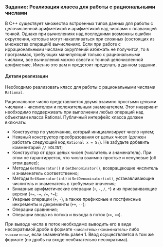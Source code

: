 ### Задание: Реализация класса для работы с рациональными числами

В C++ существует множество встроенных типов данных для работы с целочисленной арифметикой и арифметикой над числами с плавающей точкой. Однако при вычислениях над последними возможны ошибки округления, которые могут накапливаться при сложных (состоящих из множества операций) вычислениях. Если при работе с иррациональными числами округлений избежать не получится, то в программах, требующих манипуляций только с рациональными числами, все вычисления можно свести к точной целочисленной арифметике. Именно это вам и предстоит проделать в данном задании.

#### Детали реализации

Необходимо реализовать класс для работы с рациональными числами `Rational`.

Рациональное число представляется двумя взаимно простыми целыми числами - числителем и положительным знаменателем. Этот инвариант необходимо поддерживать при выполнении любых операций над объектами класса Rational. Публичный интерфейс класса должен включать:

- Конструктор по умолчанию, который инициализирует число нулем;
- Неявный конструктор преобразования от целых чисел (должен работать следующий код `Rational x = 5;`). Не забудьте добавить комментарий `// NOLINT`;
- Конструктор от двух целых чисел (числитель и знаменатель). При этом не гарантируется, что числа взаимно простые и ненулевые (об этом далее);
- Методы `GetNumerator()` и `GetDenominator()`, возвращающие числитель и знаменатель соответственно;
- Методы `SetNumerator(int)` и `SetDenominator(int)`, устанавливающие числитель и знаменатель в требуемые значения;
- Бинарные арифметические операции (`+`, `-`, `/`, `*`) и их присваивающие версии (`+=`, `-=`, `/=`, `*=`);
- Унарные операции (`+`, `-`), а также префиксные и постфиксные инкременты и декременты (`++`, `--`);
- Операции сравнения;
- Операции ввода из потока и вывода в поток (`>>`, `<<`).

При выводе числа в поток необходимо выводить его в виде несократимой дроби в формате `<числитель>/<знаменатель>` либо `<числитель>`, если знаменатель равен 1. Ввод осуществляется в том же формате (но дробь на входе необязательно несократима).
